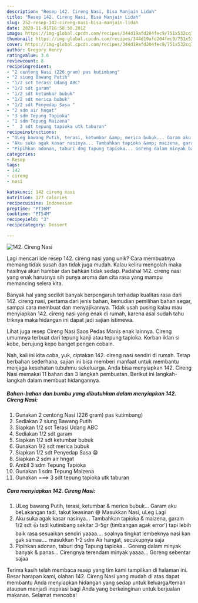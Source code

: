 ```yaml
---
description: "Resep 142. Cireng Nasi, Bisa Manjain Lidah"
title: "Resep 142. Cireng Nasi, Bisa Manjain Lidah"
slug: 252-resep-142-cireng-nasi-bisa-manjain-lidah
date: 2020-11-01T16:58:50.201Z
image: https://img-global.cpcdn.com/recipes/344d19afd204fec9/751x532cq70/142-cireng-nasi-foto-resep-utama.jpg
thumbnail: https://img-global.cpcdn.com/recipes/344d19afd204fec9/751x532cq70/142-cireng-nasi-foto-resep-utama.jpg
cover: https://img-global.cpcdn.com/recipes/344d19afd204fec9/751x532cq70/142-cireng-nasi-foto-resep-utama.jpg
author: Gregory Henry
ratingvalue: 3.6
reviewcount: 8
recipeingredient:
- "2 centong Nasi (226 gram) pas kutimbang"
- "2 siung Bawang Putih"
- "1/2 sct Terasi Udang ABC"
- "1/2 sdt garam"
- "1/2 sdt ketumbar bubuk"
- "1/2 sdt merica bubuk"
- "1/2 sdt Penyedap Sasa "
- "2 sdm air hngat"
- "3 sdm Tepung Tapioka"
- "1 sdm Tepung Maizena"
- "  3 sdt tepung tapioka utk taburan"
recipeinstructions:
- "ULeg bawang Putih, terasi, ketumbar &amp; merica bubuk... Garam aku beLakangan tadi, takut keasinan 😅 Masukkan Nasi, uLeg Lagi"
- "Aku suka agak kasar nasinya... Tambahkan tapioka &amp; maizena, garam 1/2 sdt 👍 tadi kutimbang sekitar 3-5gr (timbangan agak error&#39;) tapi lebih baik rasa sesuaikan sendiri yaaaa.... soalnya tingkat lembeknya nasi kan gak samaa.... masukkan 1-2 sdm Air hangat, secukupnya saja"
- "Pipihkan adonan, taburi dng Tapung tapioka... Goreng dalam minyak banyak &amp; panas... Cirengnya terendam minyak yaaaa... Goreng sebentar sajaa"
categories:
- Resep
tags:
- 142
- cireng
- nasi

katakunci: 142 cireng nasi 
nutrition: 177 calories
recipecuisine: Indonesian
preptime: "PT36M"
cooktime: "PT54M"
recipeyield: "3"
recipecategory: Dessert

---
```



![142. Cireng Nasi](https://img-global.cpcdn.com/recipes/344d19afd204fec9/751x532cq70/142-cireng-nasi-foto-resep-utama.jpg)

Lagi mencari ide resep 142. cireng nasi yang unik? Cara membuatnya memang tidak susah dan tidak juga mudah. Kalau keliru mengolah maka hasilnya akan hambar dan bahkan tidak sedap. Padahal 142. cireng nasi yang enak harusnya sih punya aroma dan cita rasa yang mampu memancing selera kita.

Banyak hal yang sedikit banyak berpengaruh terhadap kualitas rasa dari 142. cireng nasi, pertama dari jenis bahan, kemudian pemilihan bahan segar, sampai cara membuat dan menyajikannya. Tidak usah pusing kalau mau menyiapkan 142. cireng nasi yang enak di rumah, karena asal sudah tahu triknya maka hidangan ini dapat jadi sajian istimewa.

Lihat juga resep Cireng Nasi Saos Pedas Manis enak lainnya. Cireng umumnya terbuat dari tepung kanji atau tepung tapioka. Korban iklan si kobe, berujung kepo banget pengen cobain.


Nah, kali ini kita coba, yuk, ciptakan 142. cireng nasi sendiri di rumah. Tetap berbahan sederhana, sajian ini bisa memberi manfaat untuk membantu menjaga kesehatan tubuhmu sekeluarga. Anda bisa menyiapkan 142. Cireng Nasi memakai 11 bahan dan 3 langkah pembuatan. Berikut ini langkah-langkah dalam membuat hidangannya.

<!--inarticleads1-->

##### Bahan-bahan dan bumbu yang dibutuhkan dalam menyiapkan 142. Cireng Nasi:

1. Gunakan 2 centong Nasi (226 gram) pas kutimbang)
1. Sediakan 2 siung Bawang Putih
1. Siapkan 1/2 sct Terasi Udang ABC
1. Sediakan 1/2 sdt garam
1. Siapkan 1/2 sdt ketumbar bubuk
1. Gunakan 1/2 sdt merica bubuk
1. Siapkan 1/2 sdt Penyedap Sasa 😁
1. Siapkan 2 sdm air hngat
1. Ambil 3 sdm Tepung Tapioka
1. Gunakan 1 sdm Tepung Maizena
1. Gunakan  ===&gt; 3 sdt tepung tapioka utk taburan




<!--inarticleads2-->

##### Cara menyiapkan 142. Cireng Nasi:

1. ULeg bawang Putih, terasi, ketumbar &amp; merica bubuk... Garam aku beLakangan tadi, takut keasinan 😅 Masukkan Nasi, uLeg Lagi
1. Aku suka agak kasar nasinya... Tambahkan tapioka &amp; maizena, garam 1/2 sdt 👍 tadi kutimbang sekitar 3-5gr (timbangan agak error&#39;) tapi lebih baik rasa sesuaikan sendiri yaaaa.... soalnya tingkat lembeknya nasi kan gak samaa.... masukkan 1-2 sdm Air hangat, secukupnya saja
1. Pipihkan adonan, taburi dng Tapung tapioka... Goreng dalam minyak banyak &amp; panas... Cirengnya terendam minyak yaaaa... Goreng sebentar sajaa




Terima kasih telah membaca resep yang tim kami tampilkan di halaman ini. Besar harapan kami, olahan 142. Cireng Nasi yang mudah di atas dapat membantu Anda menyiapkan hidangan yang sedap untuk keluarga/teman ataupun menjadi inspirasi bagi Anda yang berkeinginan untuk berjualan makanan. Selamat mencoba!
